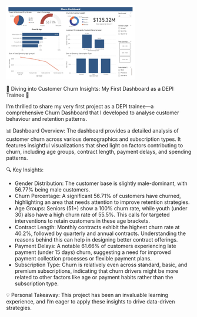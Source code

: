 <img src="https://github.com/Mohamed-Tamer-1/Data-Analysis/blob/main/Customer%20Churn%20Dashboard/Churn%20Dashboard.jpg" width="350">


🚀 Diving into Customer Churn Insights: My First Dashboard as a DEPI Trainee 🚀

I'm thrilled to share my very first project as a DEPI trainee—a comprehensive Churn Dashboard that I developed to analyse customer behaviour and retention patterns.

📊 Dashboard Overview:
The dashboard provides a detailed analysis of customer churn across various demographics and subscription types. It features insightful visualizations that shed light on factors contributing to churn, including age groups, contract length, payment delays, and spending patterns.

🔍 Key Insights:
- Gender Distribution: The customer base is slightly male-dominant, with 56.77% being male customers.
- Churn Percentage: A significant 56.71% of customers have churned, highlighting an area that needs attention to improve retention strategies.
- Age Groups: Seniors (51+) show a 100% churn rate, while youth (under 30) also have a high churn rate of 55.5%. This calls for targeted interventions to retain customers in these age brackets.
- Contract Length: Monthly contracts exhibit the highest churn rate at 40.2%, followed by quarterly and annual contracts. Understanding the reasons behind this can help in designing better contract offerings.
- Payment Delays: A notable 61.66% of customers experiencing late payment (under 15 days) churn, suggesting a need for improved payment collection processes or flexible payment plans.
- Subscription Type: Churn is relatively even across standard, basic, and premium subscriptions, indicating that churn drivers might be more related to other factors like age or payment habits rather than the subscription type.

💡 Personal Takeaway:
This project has been an invaluable learning experience, and I’m eager to apply these insights to drive data-driven strategies.
